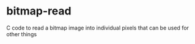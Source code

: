 # bitmap-read
C code to read a bitmap image into individual pixels that can be used for other things
